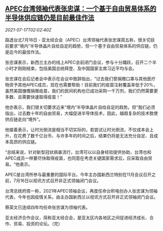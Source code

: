 <!--1626489063000-->
[APEC台湾领袖代表张忠谋：一个基于自由贸易体系的半导体供应链仍是目前最佳作法](https://cn.reuters.com/article/apec-tw-tsmcmorris-chang-0717-idCNKBS2EN022)
------

<div><i>2021-07-17T02:02:40Z</i></div><p>路透台北7月16日 - 亚太经合会（APEC）台湾领袖代表张忠谋周五称，很关切目前要求“境内”半导体晶片自给自足的趋势，但一个基于自由贸易体系的供应链，仍是迄今的最佳作法。</p><p>张忠谋表示，新西兰主办的线上APEC会前闭门会议，参与十分踊跃，召开二个半小时才刚刚结束，包括美国总统拜登、及中国国家主席习近平均与会。</p><p>张忠谋在会后记者会中表示在会议中致辞指出，“过去我们曾捐赠口罩与其他医疗物资予其他APEC成员，现在也需要帮助！目前我们的疫苗注射覆盖率低于20%，虽然美国慷慨捐赠疫苗，我们的民间机构也已成功采购一千万剂，我们仍然需要更多数、且需要快速取得疫苗！”</p><p>他亦表示，我们很关切要求近来“境内”半导体晶片自给自足的趋势。但“我们必须指出，过去数十年的自由贸易，大幅促进半导体技术，因此，越趋复杂的技术致使供应链走向“境外”。</p><p>他接着表示，让时光倒流是相当不切实际的，若尝试让时光倒流，不仅成本会上升，在花费了数千亿台币、与许多年的时间之后，结果仍将是无法充分自足、且成本高昂的供应链。</p><p>“总结来说，针对新型冠状病毐流行，台湾可以以自身经验提供协助，台湾也和APEC成员一样要尽快取得疫苗，也同意在考虑关键国家需求后，应采取自由贸易。“他表示。</p><p>APEC是台湾所参与最重要的国际平台。今年主办国新西兰特别在11月会议召开之前，7月16日以视讯方式召开非正式领袖闭门会议。</p><p>台湾总统府周一称，2021年APEC领袖会议，再度任命台积电创办人张忠谋为领袖代表，今年也因疫情关系，由主办国新西兰以视讯方式召开非正式领袖闭门会议。</p><p>蔡英文已连续四年均任命张忠谋为领袖代表。</p><p>亚太经济合作会议，简称亚太经合会，是亚太区内各地区之间促进经济成长、合作、贸易、投资的论坛。（完）</p>
